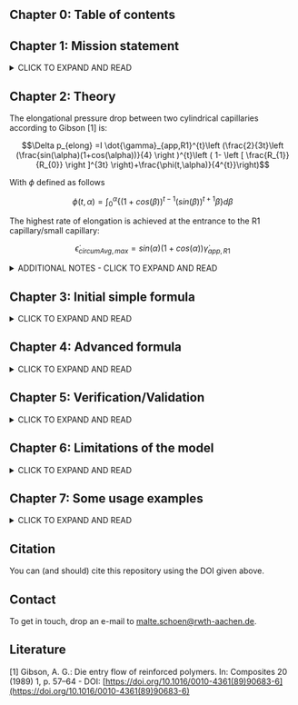 ## Chapter 0: Table of contents

## Chapter 1: Mission statement

<details>
<summary>CLICK TO EXPAND AND READ</summary>
This repository is supposed to hold information

1. on the relations between elongational/extensional viscosity AND flow rate AND elongational/extensional pressure drop
2. on the formulae developed by Gibson in the late eighties to depict these relations
3. on our newer formula that gives up some accuracy in order to become a useful tool for everyday engineering work.

</details>

## Chapter 2: Theory

The elongational pressure drop between two cylindrical capillaries according to Gibson [1] is: 
```math
\Delta p_{elong} =I \dot{\gamma}_{app,R1}^{t}\left (\frac{2}{3t}\left (\frac{sin(\alpha)(1+cos(\alpha))}{4} \right )^{t}\left ( 1- \left [ \frac{R_{1}}{R_{0}} \right ]^{3t} \right)+\frac{\phi(t,\alpha)}{4^{t}}\right)
```
With $\phi$ defined as follows 

```math
\phi(t,\alpha) = \int_{0}^{\alpha}\left \{(1+cos(\beta))^{t-1} (sin(\beta))^{t+1} \beta  \right \}  d\beta
```

The highest rate of elongation is achieved at the entrance to the R1 capillary/small capillary:
```math
\dot{\epsilon}_{circumAvg,max}= sin(\alpha)(1+cos(\alpha)) \dot{\gamma}_{app,R1}
```

<details>
<summary>ADDITIONAL NOTES - CLICK TO EXPAND AND READ</summary>
With I and t defining the elongational viscosity and the elongational stress, both following a simple power law:

$\eta_{elong} =I \dot{\epsilon}^{t-1}$

$\sigma_{elong} =I \dot{\epsilon}^{t}$

R1, R0 and alpha define the geometry of the capilliaries
- R0 is the bigger radius
- R1 is the smaller radius
- alpha is the conical half-angle (90 degrees for 'butted' capillaries, 59 degrees for holes drilled with DIN 1897 drill bits)

$\dot{\gamma}_{app,R1}$ is the apparent shear rate in the small capillary. The (circumferentially averaged) elongation rate present in the transition section between the cylindrical bores depends on the local radius R :

$\dot{\epsilon}_{circumAvg}= sin(\alpha)(1+cos(\alpha)) \frac {\dot{Q}}{R^{3}\pi}$
  
</details>



## Chapter 3: Initial simple formula

<details>
<summary>CLICK TO EXPAND AND READ</summary>

As seen above, $\phi$ only depends on $\alpha$ and $t$.

Hence it is easy to tabulate it and arrive at an approximation formula (in which $\alpha$ in degrees is to be input):

$\phi(t,\alpha) = max(0,\frac{1.2\alpha-33}{100})$

See figure 1 below for the quality of the approximation.

![figure1](https://github.com/malteschoen/fasterGibsonForExtensionalFlowBetweenCapillaries/blob/main/media/figure_1.png)

However, this only eliminates the last component of Gibsons unwieldy equation. Considering only the term in the brackets, the influencing factors are
- Ratio of the radii (expected to fall between 1-to-5 and 1-to-30)
- Elongational viscosity power law exponent t (expected to fall between 1 and 0.25)
- Half-angle alpha (expected to fall between 30 and 90 degrees)

We can now tabulate these results, plot them visually and develop a simpler function to represent the surface (figure 2).

The function of the surface is given by:

$\frac{4}{25}\cdot t ^ \frac{5}{-3} +\frac{\alpha}{200}$

It becomes clear that the influence of the ratio of the radii is small for all t > 0.25.

![figure2](https://github.com/malteschoen/fasterGibsonForExtensionalFlowBetweenCapillaries/blob/main/media/figure_2.png)

In conclusion, for the elongational entrance pressure drop we get:

$\Delta p_{elong} =I \dot{\gamma}_{app,R1}^{t} \left ( \frac{4}{25}\cdot t ^ \frac{5}{-3} +\frac{\alpha}{200}  \right )$



</details>

## Chapter 4: Advanced formula

<details>
<summary>CLICK TO EXPAND AND READ</summary>

WIP


</details>

## Chapter 5: Verification/Validation

<details>
<summary>CLICK TO EXPAND AND READ</summary>

WIP


</details>


## Chapter 6: Limitations of the model

<details>
<summary>CLICK TO EXPAND AND READ</summary>

Like every other model, this model is wrong in the sense that it does not capture the entirety of the physical processes involved. Consequently it can only serve an an useful approximation provided a specific set of conditions is met. I hope that the model - like many other engineering model - is useful still.

The model assumes:
- isothermal flow
- no shear contribution to entrance pressure loss
- isotropic material (consequently, applicability to filled materials cannot be presumed)
- no relaxation phenomena (no thixotropy, infinitely short relaxation times)

</details>

## Chapter 7: Some usage examples

<details>
<summary>CLICK TO EXPAND AND READ</summary>

WIP

</details>


## Citation

You can (and should) cite this repository using the DOI given above.

## Contact

To get in touch, drop an e-mail to malte.schoen@rwth-aachen.de.


## Literature
[1]  Gibson, A. G.: Die entry flow of reinforced polymers. In: Composites 20 (1989) 1, p. 57–64 - DOI: [https://doi.org/10.1016/0010-4361(89)90683-6](https://doi.org/10.1016/0010-4361(89)90683-6)


